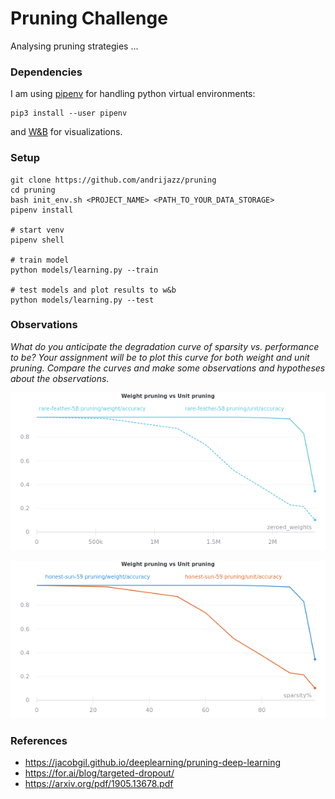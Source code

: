 # Pruning Challenge

Analysing pruning strategies ...

### Dependencies

I am using [pipenv](https://pipenv-es.readthedocs.io/es/stable/) for handling python virtual environments:
```
pip3 install --user pipenv
```
and [W&B](https://www.wandb.com/) for visualizations.

### Setup

```
git clone https://github.com/andrijazz/pruning
cd pruning
bash init_env.sh <PROJECT_NAME> <PATH_TO_YOUR_DATA_STORAGE>
pipenv install

# start venv
pipenv shell

# train model
python models/learning.py --train

# test models and plot results to w&b
python models/learning.py --test

```

### Observations

*What do you anticipate the degradation curve of sparsity vs. performance to be? Your assignment will be to plot this curve for both weight and unit pruning. Compare the curves and make some observations
and hypotheses about the observations.* 

![](https://github.com/andrijazz/pruning/blob/master/docs/plot.png)

![](https://github.com/andrijazz/pruning/blob/master/docs/plot2.png)

### References
* https://jacobgil.github.io/deeplearning/pruning-deep-learning
* https://for.ai/blog/targeted-dropout/
* https://arxiv.org/pdf/1905.13678.pdf
